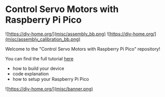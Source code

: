 # Control Servo Motors with Raspberry Pi Pico

![https://diy-home.org/](misc/assembly_bb.png)
![https://diy-home.org/](misc/assembly_calibration_bb.png)

Welcome to the "Control Servo Motors with Raspberry Pi Pico" 
repository!

You can find the full tutorial [here](https://diy-home.org/2023/03/13/control-servo-motors-with-python-and-micropython/)
- how to build your device
- code explanation
- how to setup your Raspberry Pi Pico

![https://diy-home.org/](misc/banner.png)
